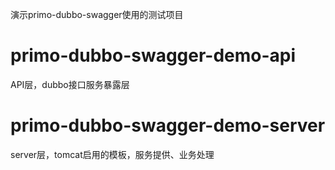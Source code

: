 
演示primo-dubbo-swagger使用的测试项目  


# primo-dubbo-swagger-demo-api  
API层，dubbo接口服务暴露层  

# primo-dubbo-swagger-demo-server
server层，tomcat启用的模板，服务提供、业务处理    
